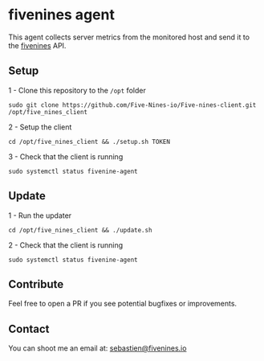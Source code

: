 # fivenines agent

This agent collects server metrics from the monitored host and send it to the [fivenines](https://fivenines.io) API.

## Setup

1 - Clone this repository to the `/opt` folder
```
sudo git clone https://github.com/Five-Nines-io/Five-nines-client.git /opt/five_nines_client
```

2 - Setup the client
```
cd /opt/five_nines_client && ./setup.sh TOKEN
```

3 - Check that the client is running
```
sudo systemctl status fivenine-agent
```

## Update

1 - Run the updater
```
cd /opt/five_nines_client && ./update.sh
```

2 - Check that the client is running
```
sudo systemctl status fivenine-agent
```

## Contribute

Feel free to open a PR if you see potential bugfixes or improvements.

## Contact

You can shoot me an email at: [sebastien@fivenines.io](mailto:sebastien@fivenines.io)
